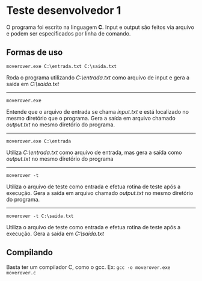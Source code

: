 # Teste desenvolvedor 1

O programa foi escrito na linguagem **C**. Input e output são feitos via arquivo e podem ser especificados por linha de comando.

## Formas de uso

    moverover.exe C:\entrada.txt C:\saida.txt
Roda o programa utilizando *C:\entrada.txt* como arquivo de input e gera a saída em *C:\saida.txt*

---

    moverover.exe
Entende que o arquivo de entrada se chama *input.txt* e está localizado no mesmo diretório que o programa. 
Gera a saída em arquivo chamado *output.txt* no mesmo diretório do programa.

---

    moverover.exe C:\entrada
Utiliza *C:\entrada.txt* como arquivo de entrada, mas gera a saída como *output.txt* no mesmo diretório do programa

---

    moverover -t
Utiliza o arquivo de teste como entrada e efetua rotina de teste após a execução. 
Gera a saída em arquivo chamado *output.txt* no mesmo diretório do programa.

---

    moverover -t C:\saida.txt
Utiliza o arquivo de teste como entrada e efetua rotina de teste após a execução. Gera a saída em *C:\saida.txt*

## Compilando

Basta ter um compilador C, como o gcc. Ex: `gcc -o moverover.exe moverover.c`